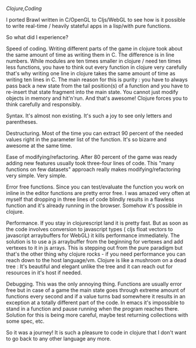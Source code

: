 _Clojure,Coding_

I ported Brawl written in C/OpenGL to Cljs/WebGL to see how is it possible to write real-time / heavily stateful apps in a lisp/with pure functions.

So what did I experience?

Speed of coding. Writing different parts of the game in clojure  took about the same amount of time as writing them in C. The difference is in line numbers. While modules are ten times smaller in clojure / need ten times less functions, you have to think out every function in clojure very carefully that's why writing one line in clojure takes the same amount of time as writing ten lines in C. The main reason for this is purity : you have to always pass back a new state from the tail position(s) of a function and you have to re-insert that state fragment into the main state. You cannot just modify objects in memory and hit'n'run. And that's awesome! Clojure forces you to think carefully and responsibly.

Syntax. It's almost non existing. It's such a joy to see only letters and parentheses.

Destructuring. Most of the time you can extract 90 percent of the needed values right in the parameter list of the function. It's so bizarre and awesome at the same time.

Ease of modifying/refactoring. After 80 percent of the game was ready adding new features usually took three-four lines of code. This "many functions on few datasets" approach really makes modifying/refactoring very simple. Very simple.

Error free functions. Since you can test/evaluate the function you work on inline in the editor functions are pretty error free. I was amazed very often at myself that dropping in three lines of code blindly results in a flawless function and it's already running in the browser. Somehow it's possible in clojure.

Performance. If you stay in clojurescript land it is pretty fast. But as soon as the code involves conversion to javascript types ( cljs float vectors to javascript arraybuffers for WebGL) it kills performance immediately. The solution is to use a js arraybuffer from the beginning for vertexes and add vertexes to it in js arrays. This is stepping out from the pure paradigm but that's the other thing why clojure rocks - if you need performance you can reach down to the host language/vm. Clojure is like a mushroom on a dead tree : It's beautiful and elegant unlike the tree and it can reach out for resources in it's host if needed. 

Debugging. This was the only annoying thing. Functions are usually error free but in case of a game the main state goes through extreme amount of functions every second and if a value turns bad somewhere it results in an exception at a totally different part of the code. In emacs it's impossible to stand in a function and pause running when the program reaches there. Solution for this is being more careful, maybe test returning collections with some spec, etc.

So it was a journey! It is such a pleasure to code in clojure that I don't want to go back to any other language any more.